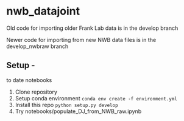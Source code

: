 # nwb_datajoint


Old code for importing older Frank Lab data is in the develop branch

Newer code for importing from new NWB data files is in the develop_nwbraw branch

## Setup - 
to date notebooks 
1. Clone repository
2. Setup conda environment
```conda env create -f environment.yml```
3. Install this repo ```python setup.py develop``` 
4. Try notebooks/populate_DJ_from_NWB_raw.ipynb
